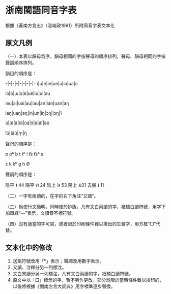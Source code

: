 # 浙南閩語同音字表
根據《蒼南方言志》（溫端政1991）所附同音字表文本化

## 原文凡例
（一）本表以韻母爲序，韻母相同的字按聲母的順序排列，聲母、韻母相同的字按聲調順序排列。

韻目的順序是：

-|-|-|-|-|-|-|-|-
i|u|e|ie|ue|a|ia|ua|ɔ

iɔ|o|ɯ|ə|ɐ|uɐ|iu|ui|əu

ieu|ai|uai|au|iau|an|ian|uan|aŋ

iaŋ|uaŋ|əŋ|in|un|iŋ|ɔŋ|iɔŋ|ĩ

ũ|ũĩ|ã|ĩã|ũã|ɔ̃|ə̃|ãĩ|ə̃ũ

ĩũ|ĩãũ|m̩|ŋ̍

聲母的順序是：

p pʰ b t tʰ l t͡s t͡sʰ s

z k kʰ ɡ h Ø

聲調的順序是：

陰平 ˦ 44  陽平 ˨˦ 24  陰上 ˥˧ 53  陽上 ˧˩31  去聲 ˩ 11

（二）一字有兩讀的，在字的右下角注“又讀”。

（三）爲使行文簡明，同時便於排版，凡有文白兩讀的字，衹標白讀符號，用字下加單綫“—”表示，文讀音不標符號。

（四）沒有適當的字可寫，或者限於印刷條件難以排出的生僻字，用方框“□”代替。

## 文本化中的修改
1. 送氣符號改用「ʰ」表示；聲調改用數字表示。
2. 又讀、注釋分另一列標注。
3. 文白異讀分另一列標注，凡有文白兩讀的字，衹標白讀符號。
4. 原文中以「□」標示的字，暫不另作更改。部分爲限於當時條件難以排印的，以後將根據《閩南方言大詞典》用字標準逐步替換。
